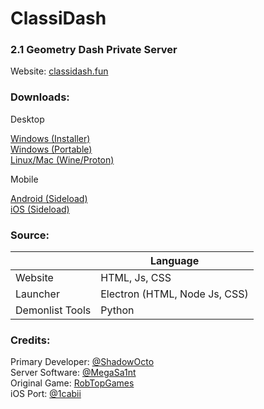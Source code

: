 # ClassiDash
### 2.1 Geometry Dash Private Server

Website: [classidash.fun](https://classidash.fun)

### Downloads:

Desktop

[Windows (Installer)](https://github.com/ShadowOcto/ClassiDash/releases/download/Launcher/ClassiDashLauncherSetup.exe)\
[Windows (Portable)](https://github.com/ShadowOcto/ClassiDash/releases/download/Launcher/ClassiDashLauncherPortable.exe)\
[Linux/Mac (Wine/Proton)](https://www.dropbox.com/scl/fi/wdz5s4q3brq30nprdd4og/Linux.zip?rlkey=k65rgdcoa27n9o8f9ovm4iixq&dl=1)

Mobile

[Android (Sideload)](https://github.com/ShadowOcto/ClassiDash/releases/download/Mobile/ClassiDash.Mobile.apk)\
[iOS (Sideload)](https://github.com/ShadowOcto/ClassiDash/releases/download/iOS/ClassiDash.Mobile.ipa)


### Source:

|  | Language |
| - | - |
Website | HTML, Js, CSS
Launcher | Electron (HTML, Node Js, CSS)
Demonlist Tools | Python

### Credits:
Primary Developer: [@ShadowOcto](https://github.com/ShadowOcto)\
Server Software: [@MegaSa1nt](https://github.com/MegaSa1nt)\
Original Game: [RobTopGames](https://www.robtopgames.com/)\
iOS Port: [@1cabii](https://github.com/1cabii)
